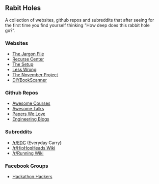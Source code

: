 ## Rabit Holes

A collection of websites, github repos and subreddits that after seeing for the first time you find yourself thinking "How deep does this rabbit hole go?".

### Websites

- [The Jargon File](http://www.catb.org/jargon/html/)
- [Recurse Center](https://www.recurse.com/)
- [The Setup](http://usesthis.com/)
- [Less Wrong](http://lesswrong.com/)
- [The November Project](http://november-project.com/)
- [DIYBookScanner](http://www.diybookscanner.org/)

### Github Repos

- [Awesome Courses](https://github.com/prakhar1989/awesome-courses)
- [Awesome Talks](https://github.com/JanVanRyswyck/awesome-talks)
- [Papers We Love](https://github.com/papers-we-love/papers-we-love)
- [Engineering Blogs](https://github.com/kilimchoi/engineering-blogs)

### Subreddits

- [/r/EDC](http://www.reddit.com/r/EDC) (Everyday Carry)
- [/r/HipHopHeads Wiki](http://www.reddit.com/r/hiphopheads/wiki/index)
- [/r/Running Wiki](http://www.reddit.com/r/running/wiki/faq)

### Facebook Groups

- [Hackathon Hackers](https://www.facebook.com/groups/hackathonhackers/)
